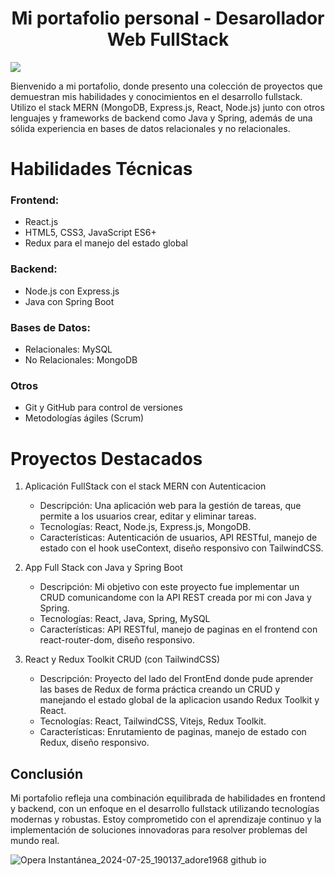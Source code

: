 <h1 align="center">Mi portafolio personal - Desarollador Web FullStack</h1>

<img src="https://img.shields.io/badge/STATUS-FINALIZADO-green" display="inline" >

Bienvenido a mi portafolio, donde presento una colección de proyectos que demuestran mis habilidades y conocimientos en el desarrollo fullstack. Utilizo el stack MERN (MongoDB, Express.js, React, Node.js) junto con otros lenguajes y frameworks de backend como Java y Spring, además de una sólida experiencia en bases de datos relacionales y no relacionales.

# Habilidades Técnicas
### Frontend:
- React.js
- HTML5, CSS3, JavaScript ES6+
- Redux para el manejo del estado global

### Backend:
- Node.js con Express.js
- Java con Spring Boot

### Bases de Datos:
- Relacionales: MySQL
- No Relacionales: MongoDB

### Otros
- Git y GitHub para control de versiones
- Metodologías ágiles (Scrum)

# Proyectos Destacados
1. Aplicación FullStack con el stack MERN con Autenticacion 
   - Descripción: Una aplicación web para la gestión de tareas, que permite a los usuarios crear, editar y eliminar tareas.
   - Tecnologías: React, Node.js, Express.js, MongoDB.
   - Características: Autenticación de usuarios, API RESTful, manejo de estado con el hook useContext, diseño responsivo con TailwindCSS.

2. App Full Stack con Java y Spring Boot
   - Descripción: Mi objetivo con este proyecto fue implementar un CRUD comunicandome con la API REST creada por mi con Java y Spring.
   - Tecnologías: React, Java, Spring, MySQL
   - Características: API RESTful, manejo de paginas en el frontend con react-router-dom, diseño responsivo.
     
3. React y Redux Toolkit CRUD (con TailwindCSS)
   - Descripción: Proyecto del lado del FrontEnd donde pude aprender las bases de Redux de forma práctica creando un CRUD y manejando el estado global de la aplicacion usando Redux Toolkit y React.
   - Tecnologías: React, TailwindCSS, Vitejs, Redux Toolkit.
   - Características: Enrutamiento de paginas, manejo de estado con Redux, diseño responsivo.

## Conclusión
Mi portafolio refleja una combinación equilibrada de habilidades en frontend y backend, con un enfoque en el desarrollo fullstack utilizando tecnologías modernas y robustas. Estoy comprometido con el aprendizaje continuo y la implementación de soluciones innovadoras para resolver problemas del mundo real.

![Opera Instantánea_2024-07-25_190137_adore1968 github io](https://github.com/user-attachments/assets/5d358d40-9911-426d-aedc-ecd455bd0139)

